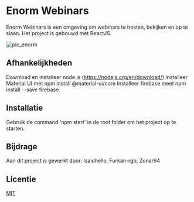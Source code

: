 # Enorm Webinars

Enorm Webinars is een omgeving om webinars te hosten, bekijken en op te slaan.
Het project is gebouwd met ReactJS.

![pic_enorm](https://user-images.githubusercontent.com/50831308/85044677-3f147880-b18e-11ea-97dc-b9e635979cea.jpeg)

## Afhankelijkheden
Download en installeer node.js (https://nodejs.org/en/download/)
Installeer Material UI met npm install @material-ui/core
Installeer firebase meet npm install --save firebase

## Installatie
Gebruik de command 'npm start' in de root folder om het project op te starten.

## Bijdrage
Aan dit project is gewerkt door:
Isaidhello, Furkan-rgb, Zonar94

## Licentie
[MIT](https://choosealicense.com/licenses/mit/)
